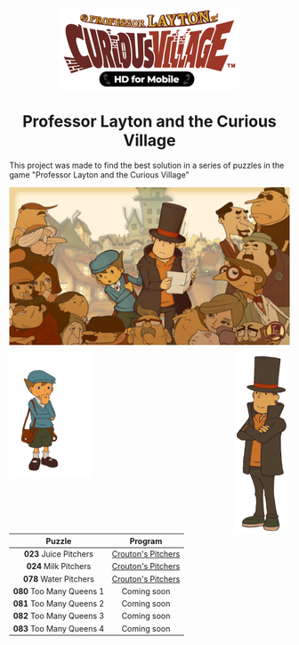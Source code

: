 <p align="center">
  <img align="center" src="assets/professor-layton-curious-village.png" />
</p>

<h1 align="center">
  Professor Layton and the Curious Village
</h1>

<h align="center">
This project was made to find the best solution in a series of puzzles in the game "Professor Layton and the Curious Village"
</h3>

<p align="center">
  <img align="center" src="assets/Dm16reqUYAAP5dr.jpeg" />
</p>

<p align="center">
  <img align="left" width="150px" src="assets/MicrosoftTeams-image.png" />
  <img align="right" width="100px" src="assets/HershelLayton.png" />
</p>

| Puzzle | Program |
| ------ | ------ |
| **023** Juice Pitchers | [Crouton's Pitchers][Pitchers] |
| **024** Milk Pitchers | [Crouton's Pitchers][Pitchers] |
| **078** Water Pitchers | [Crouton's Pitchers][Pitchers] |
| **080** Too Many Queens 1 | Coming soon |
| **081** Too Many Queens 2 | Coming soon |
| **082** Too Many Queens 3 | Coming soon |
| **083** Too Many Queens 4 | Coming soon |


[Pitchers]: <https://github.com/Ocarina588/Professor_Layton_CV--Croutons_Pitchers/tree/main/Croutons_Pitchers>

